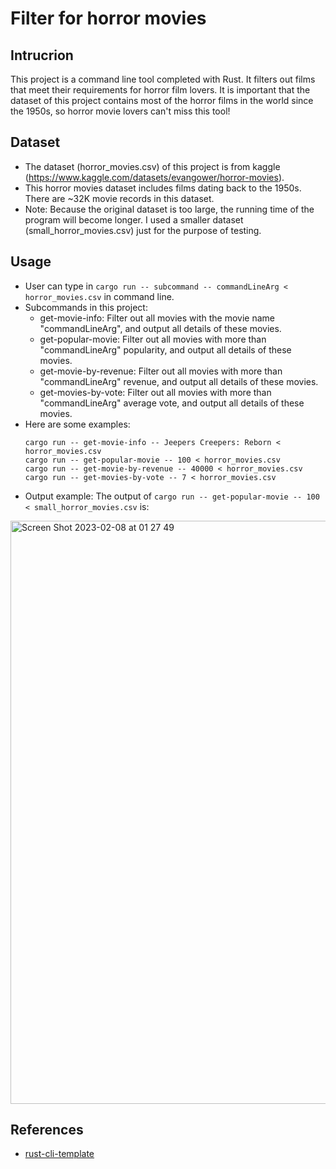 # Filter for horror movies
## Intrucrion
This project is a command line tool completed with Rust. It filters out films that meet their requirements for horror film lovers. It is important that the dataset of this project contains most of the horror films in the world since the 1950s, so horror movie lovers can't miss this tool!

## Dataset
- The dataset (horror_movies.csv) of this project is from kaggle (https://www.kaggle.com/datasets/evangower/horror-movies).
- This horror movies dataset includes films dating back to the 1950s. There are ~32K movie records in this dataset.
- Note: Because the original dataset is too large, the running time of the program will become longer. I used a smaller dataset (small_horror_movies.csv) just for the purpose of testing. 

## Usage
- User can type in `cargo run -- subcommand -- commandLineArg < horror_movies.csv` in command line.
- Subcommands in this project:
  - get-movie-info: Filter out all movies with the movie name "commandLineArg", and output all details of these movies.
  - get-popular-movie: Filter out all movies with more than "commandLineArg" popularity, and output all details of these movies.
  - get-movie-by-revenue: Filter out all movies with more than "commandLineArg" revenue, and output all details of these movies.
  - get-movies-by-vote: Filter out all movies with more than "commandLineArg" average vote, and output all details of these movies.
- Here are some examples:
    ```
    cargo run -- get-movie-info -- Jeepers Creepers: Reborn < horror_movies.csv
    cargo run -- get-popular-movie -- 100 < horror_movies.csv
    cargo run -- get-movie-by-revenue -- 40000 < horror_movies.csv
    cargo run -- get-movies-by-vote -- 7 < horror_movies.csv
    ```
- Output example: The output of `cargo run -- get-popular-movie -- 100 < small_horror_movies.csv` is:
<img width="933" alt="Screen Shot 2023-02-08 at 01 27 49" src="https://user-images.githubusercontent.com/93239143/217451692-75edfe61-56ab-4dd0-9f38-231494b343d3.png">

## References

* [rust-cli-template](https://github.com/kbknapp/rust-cli-template)
